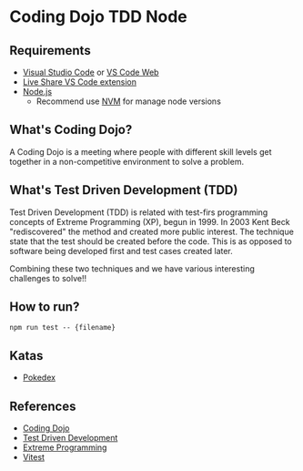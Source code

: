 # Coding Dojo TDD Node

## Requirements

- [Visual Studio Code](https://code.visualstudio.com/) or [VS Code Web](https://vscode.dev/)
- [Live Share VS Code extension](https://marketplace.visualstudio.com/items?itemName=MS-vsliveshare.vsliveshare)
- [Node.js](https://nodejs.org/en/)
  - Recommend use [NVM](https://github.com/nvm-sh/nvm) for manage node versions

## What's Coding Dojo?

A Coding Dojo is a meeting where people with different skill levels get together in a non-competitive environment to solve a problem.

## What's Test Driven Development (TDD)

Test Driven Development (TDD) is related with test-firs programming concepts of Extreme Programming (XP), begun in 1999. In 2003 Kent Beck "rediscovered" the method and created more public interest. The technique state that the test should be created before the code. This is as opposed to software being developed first and test cases created later.

Combining these two techniques and we have various interesting challenges to solve!!

## How to run?

```npm run test -- {filename}```

## Katas
- [Pokedex](https://github.com/pedrosena138/coding-dojo-tdd-node/tree/main/pokedex)

## References

- [Coding Dojo](https://codingdojo.org/)
- [Test Driven Development](https://en.wikipedia.org/wiki/Test-driven_development)
- [Extreme Programming](https://en.wikipedia.org/wiki/Extreme_programming)
- [Vitest](https://vitest.dev/)
